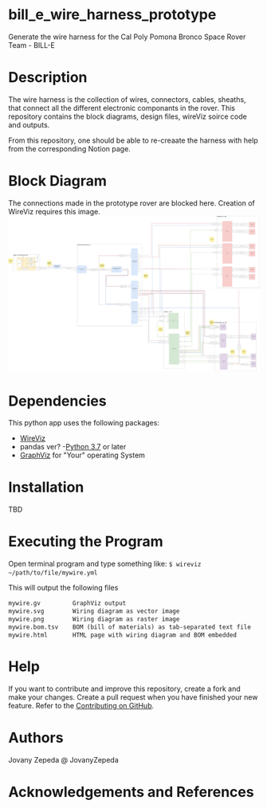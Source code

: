 # bill_e_wire_harness_prototype
Generate the wire harness for the Cal Poly Pomona Bronco Space Rover Team - BILL-E


# Description
The wire harness is the collection of wires, connectors, cables, sheaths, that connect all the different electronic componants in the rover. This repository contains the block diagrams, design files, wireViz soirce code and outputs. 

From this repository, one should be able to re-creaate the harness with help from the corresponding Notion page. 

# Block Diagram
The connections made in the prototype rover are blocked here. Creation of WireViz requires this image. 
![Wire_Harnesss_Photo](https://github.com/BILL-EE-ECAD/bill_e_wire_harness_prototype/blob/main/docs/billie_rover_prototype_wire_harness_block_diagram_V0_2_1_2-power_wire_harness.drawio.png)

# Dependencies
This python app uses the following packages:
- [WireViz](https://github.com/formatc1702/WireViz)
- pandas ver?
-[Python 3.7](https://www.python.org/downloads/release/python-370/) or later
- [GraphViz](https://graphviz.org/download/) for "Your" operating System
# Installation
TBD
# Executing the Program
Open terminal program and type something like:
```$ wireviz ~/path/to/file/mywire.yml```

This will output the following files
```
mywire.gv         GraphViz output
mywire.svg        Wiring diagram as vector image
mywire.png        Wiring diagram as raster image
mywire.bom.tsv    BOM (bill of materials) as tab-separated text file
mywire.html       HTML page with wiring diagram and BOM embedded
```

# Help
If you want to contribute and improve this repository, create a fork and make your changes. Create a pull request when you have finished your new feature. Refer to the [Contributing on GitHub](https://gist.github.com/MarcDiethelm/7303312).
# Authors
Jovany Zepeda @ JovanyZepeda
# Acknowledgements and References
